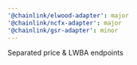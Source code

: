 ```yaml
---
'@chainlink/elwood-adapter': major
'@chainlink/ncfx-adapter': major
'@chainlink/gsr-adapter': minor
---
```


Separated price & LWBA endpoints

